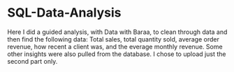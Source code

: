# SQL-Data-Analysis
Here I did a guided analysis, with Data with Baraa,  to clean through data and then find the following data: Total sales, total quantity sold, average order revenue, how recent a client was, and the everage monthly revenue. Some other insights were also pulled from the database.  I chose to upload just the second part only.
